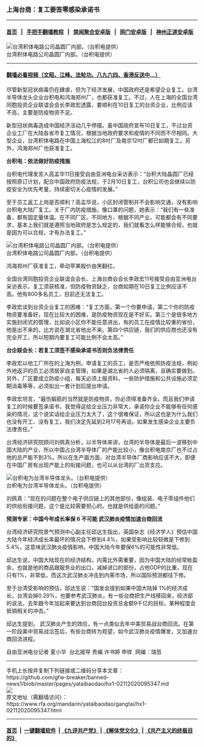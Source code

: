 ### 上海台商：复工要签零感染承诺书 
------------------------

#### [首页](https://github.com/gfw-breaker/banned-news1/blob/master/README.md) &nbsp;&nbsp;|&nbsp;&nbsp; [手把手翻墙教程](https://github.com/gfw-breaker/guides/wiki) &nbsp;&nbsp;|&nbsp;&nbsp; [禁闻聚合安卓版](https://github.com/gfw-breaker/bn-android) &nbsp;&nbsp;|&nbsp;&nbsp; [网门安卓版](https://github.com/oGate2/oGate) &nbsp;&nbsp;|&nbsp;&nbsp; [神州正道安卓版](https://github.com/SzzdOgate/update) 



<div id="headerimg">
 <img alt="台湾积体电路公司晶圆厂内部。（台积电提供）" src="https://www.rfa.org/mandarin/yataibaodao/gangtai/hx1-02112020095347.html/4e004e00.jpg/@@images/3c36401c-6da1-4f61-9f66-331166df1cd7.jpeg" title="台湾积体电路公司晶圆厂内部。（台积电提供）"/>
 <div id="headerimgcontents">
  <div id="headerimgcaption">
   <span>
    台湾积体电路公司晶圆厂内部。（台积电提供）
   </span>
   <!-- zoomattribute -->
  </div>
  <!-- headerimgcaption -->
 </div>
 <!-- headerimagecontents -->
</div>

<hr/>


#### [翻墙必看视频（文昭、江峰、法轮功、八九六四、香港反送中...）](https://github.com/gfw-breaker/banned-news1/blob/master/pages/link3.md)

<div id="storytext">
 <div>
  <div class="slot_header">
  </div>
 </div>
 <p>
 </p>
 <p>
  尽管新型冠状病毒仍在肆虐，但为了经济发展，中国政府还是希望企业复工。台湾半导体龙头企业台积电和鸿海郑州厂，也都获准复工。不过，人在上海的全国台湾同胞投资企业联谊会会长李政宏透露，要顺利在10日复工的台资企业，比例应该不高，主要是防疫物资不足。
 </p>
 <p>
  新型冠状病毒造成中国经济活动几乎停摆。虽中国政府宣布10日复工，不过台资企业工厂在大陆各省市复工情况，根据当地政府要求和疫情的不同而不尽相同。大型企业，台湾积体电路在中国上海松江的8吋厂及南京12吋厂都已如期复工。另外，鸿海郑州厂也获准复工。
 </p>
 <p>
 </p>
 <p>
 </p>
 <p>
  <b>
   台积电：依法做好防疫措施
  </b>
  <b>
  </b>
 </p>
 <p>
  台积电代理发言人高孟华11日接受自由亚洲电台采访表示：“台积大陆晶圆厂已经按照原订计划，配合中国政府防疫法规，于2月10日复工，台积公司也会继续以防疫安全为优先考量，持续密切关心疫情的发展。”
 </p>
 <p>
  至于员工返工上岗是否顺利？高孟华说，小区封闭管制并不会影响交通，没有影响台积电大陆厂复工。关于厂内防疫措施，像口罩的问题，她表示：“我们有一些准备，都有固定量体温。在不同厂区、不同地方、根据不同产业，可能都会有不同要求，基本上我们就是遵照当地政府是怎么规定的，我们就看怎么样能够合规，也就是因为可以合规，才有办法复工。”
 </p>
 <p>
 </p>
 <p>
  <div class="image-inline captioned" style="width:748px;">
   <div style="width:748px;">
    <img alt="台湾积体电路公司晶圆厂内部。（台积电提供）" src="https://www.rfa.org/mandarin/yataibaodao/gangtai/hx1-02112020095347.html/4e8c4e8c.jpg" title="台湾积体电路公司晶圆厂内部。（台积电提供）"/>
   </div>
   <div class="image-caption">
    <span style="width:748px;">
     台湾积体电路公司晶圆厂内部。（台积电提供）
    </span>
    <span class="copyright">
    </span>
   </div>
  </div>
 </p>
 <p>
  鸿海郑州厂获准复工，牵动苹果股价由黑翻红。
 </p>
 <p>
  全国台湾同胞投资企业联谊会会长、上海台商会会长李政宏11号接受自由亚洲电台采访表示，复工须获核准，但防疫物资缺乏，台商如期在10日复工比例应该不高。他有800多名员工，目前还无法复工。
 </p>
 <p>
  李政宏谈到台资企业复工的困难：“复工方面，第一个你要申请，第二个你的防疫物资要准备好，现在比较大的困难，是防疫物资现在是不好买。第三个是很多地方实施封闭式的管理，比如说小区你不能任意进出，有的员工在疫情比较重的省份，他是出不来的，比方说在湖北省他出不来。第四个供应链，我们的供应商也还没有完全开工，所以短期内要复工可能比例不会太高。”
 </p>
 <p>
  <b>
   台企联会长：若复工须签不感染承诺书否则负法律责任
  </b>
  <b>
  </b>
 </p>
 <p>
  李政宏以他工厂所在的上海为例，申请复工的员工，是否严格依照防疫法规，例如外地返沪的员工必须居家自主管理，如果是湖北省的人必须隔离，且确实要做到。另外，厂区要成立防疫小组，每天必须上报资料，一些防护措施和公共设施必须定期消毒等等，必须拟出一套计划后提出申请。
 </p>
 <p>
  李政宏坦言，“最伤脑筋的当然就是防疫物资，你必须得准备齐全。而且我们申请复工的时候要签承诺书，我觉得这给企业压力非常大，承诺你企业不能够有任何感染的情况，这个说实话给企业压力太大了，这个很难保证，所以这也是为什么我们也没有开工、没有复工，我们决定先延到2月17号再说。如果发生感染企业主要负法律责任。”
 </p>
 <p>
  台湾经济研究院顾问刘佩真分析，以半导体来讲，台湾的半导体是最后一波移到中国大陆的产业，所以中国占台湾半导体厂的产能比较小，像台积电南京厂也不过占他的总产能不到3%。所以在生产面方面，对台湾半导体厂商影响应该不大，即便在中国厂房有出现产能上的衔接问题，也可以从台湾的厂出货支应。
 </p>
 <p>
 </p>
 <p>
  <div class="image-inline captioned" style="width:748px;">
   <div style="width:748px;">
    <img alt="台积电为台湾半导体龙头。（台积电提供）" src="https://www.rfa.org/mandarin/yataibaodao/gangtai/hx1-02112020095347.html/4e094e09.jpg" title="台积电为台湾半导体龙头。（台积电提供）"/>
   </div>
   <div class="image-caption">
    <span style="width:748px;">
     台积电为台湾半导体龙头。（台积电提供）
    </span>
    <span class="copyright">
    </span>
   </div>
  </div>
 </p>
 <p>
  刘佩真：“现在的问题在整个电子供应链上的其他部份，像组装、电子零组件他们的供给衔接问题，这个是比较需要担心的，也就是供给面的问题。”
 </p>
 <p>
  <b>
   预测专家：中国今年成长率保
  </b>
  <b>
   6
  </b>
  <b>
   不可能
  </b>
  <b>
  </b>
  <b>
   武汉肺炎疫情加速台商回流
  </b>
  <b>
  </b>
 </p>
 <p>
  台湾经济研究院景气预测中心副主任邱达生指出，英国杂志《经济学人》预估中国大陆今年经济成长率最坏的情况会下修到4.4%，如果受影响比较轻微是下修到5.4%，这意味武汉肺炎疫情影响，中国大陆今年要保6%的可能性非常低。
 </p>
 <p>
  邱达生说，中国大陆现在的经济结构，内需比外需重要，因为中国大陆的经常帐盈余，也就是他的商品跟服务业的出口，减掉进口的部份，占他GDP的比重，现在只有1%，非常低，而这次武汉肺炎冲击到内需市场，所以国际预测都往下修。
 </p>
 <p>
  至于台湾受影响的预估，邱达生说：“国发会提到如果中国大陆掉 1%的经济成长，台湾会掉0.29%，也要参考武汉肺炎，有一些台商把生产线移回来，经济部的说法，去年跟今年加起来要达到台商回台投资总金额9千亿的目标，某种程度会抵销相关的冲击。”
 </p>
 <p>
  邱达生提到， 武汉肺炎产生的效应，有一点类似去年中美贸易战台商回流。在第一阶段美中贸易战洽签后，有些台商转为观望，如今武汉肺炎疫情爆发，又加速台商回流进程。
 </p>
 <p>
 </p>
 <p>
  自由亚洲电台记者 夏小华  台北报导 责编 许书婷 申铧  网编：瑞哲
 </p>
</div>

<hr/>
手机上长按并复制下列链接或二维码分享本文章：<br/>
https://github.com/gfw-breaker/banned-news1/blob/master/pages/yataibaodao/hx1-02112020095347.md <br/>
<a href='https://github.com/gfw-breaker/banned-news1/blob/master/pages/yataibaodao/hx1-02112020095347.md'><img src='https://github.com/gfw-breaker/banned-news1/blob/master/pages/yataibaodao/hx1-02112020095347.md.png'/></a> <br/>
原文地址（需翻墙访问）：https://www.rfa.org/mandarin/yataibaodao/gangtai/hx1-02112020095347.html


------------------------
#### [首页](https://github.com/gfw-breaker/banned-news1/blob/master/README.md) &nbsp;|&nbsp; [一键翻墙软件](https://github.com/gfw-breaker/nogfw/blob/master/README.md) &nbsp;| [《九评共产党》](https://github.com/gfw-breaker/9ping.md/blob/master/README.md#九评之一评共产党是什么) | [《解体党文化》](https://github.com/gfw-breaker/jtdwh.md/blob/master/README.md) | [《共产主义的终极目的》](https://github.com/gfw-breaker/gczydzjmd.md/blob/master/README.md)


<img src='http://gfw-breaker.win/banned-news/pages/yataibaodao/hx1-02112020095347.md' width='0px' height='0px'/>